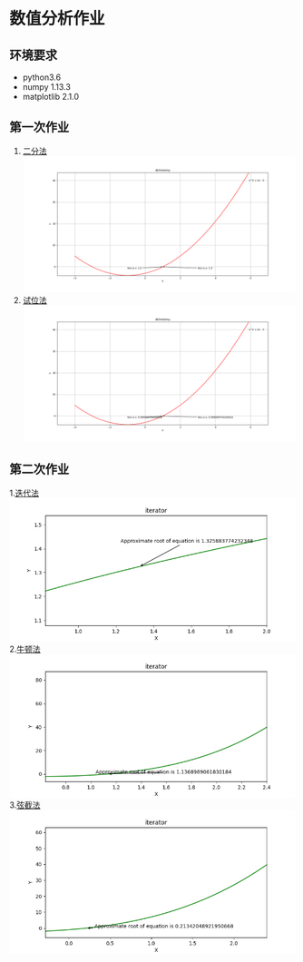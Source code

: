 # 数值分析作业
## 环境要求
* python3.6
* numpy 1.13.3
* matplotlib 2.1.0
## 第一次作业
1. [二分法](./第一次作业/dichotomy.py)  
   ![](./第一次作业/二分法结果图.png)
2. [试位法](./第一次作业/testpositionmethod.py)
   ![](./第一次作业/试位法结果图.png)
## 第二次作业
1.[迭代法](第二次作业/迭代法/fixedPointIteration.py)  
  ![](第二次作业/迭代法/iterator.gif)  
2.[牛顿法](第二次作业/牛顿法/newtonIterator.py)  
  ![](第二次作业/牛顿法/iterator.gif)  
3.[弦截法](第二次作业/弦截法/secantMethod.py)  
  ![](第二次作业/弦截法/iterator2.gif)  